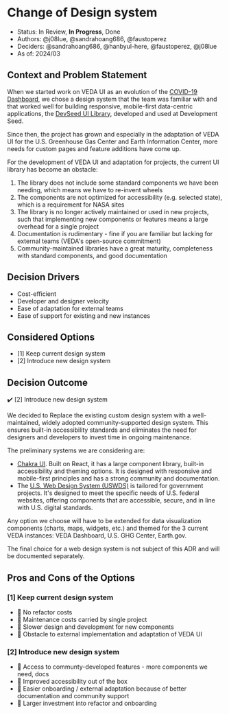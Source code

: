 # Change of Design system

* Status: In Review, **In Progress**, Done
* Authors: @j08lue, @sandrahoang686, @faustoperez
* Deciders: @sandrahoang686, @hanbyul-here, @faustoperez, @j08lue
* As of: 2024/03

## Context and Problem Statement

When we started work on VEDA UI as an evolution of the [COVID-19 Dashboard](https://github.com/NASA-IMPACT/covid-dashboard), we chose a design system that the team was familiar with and that worked well for building responsive, mobile-first data-centric applications, the [DevSeed UI Library](https://github.com/developmentseed/ui-library-seed), developed and used at Development Seed.

Since then, the project has grown and especially in the adaptation of VEDA UI for the U.S. Greenhouse Gas Center and Earth Information Center, more needs for custom pages and feature additions have come up.

For the development of VEDA UI and adaptation for projects, the current UI library has become an obstacle:
1. The library does not include some standard components we have been needing, which means we have to re-invent wheels
1. The components are not optimized for accessibility (e.g. selected state), which is a requirement for NASA sites
1. The library is no longer actively maintained or used in new projects, such that implementing new components or features means a large overhead for a single project
1. Documentation is rudimentary - fine if you are familiar but lacking for external teams (VEDA's open-source commitment)
1. Community-maintained libraries have a great maturity, completeness with standard components, and good documentation


## Decision Drivers

- Cost-efficient
- Developer and designer velocity
- Ease of adaptation for external teams
- Ease of support for existing and new instances


## Considered Options

- [1] Keep current design system
- [2] Introduce new design system


## Decision Outcome

✔️ [2] Introduce new design system

We decided to Replace the existing custom design system with a well-maintained, widely adopted community-supported design system. This ensures built-in accessibility standards and eliminates the need for designers and developers to invest time in ongoing maintenance.

The preliminary systems we are considering are:
  * [Chakra UI](https://chakra-ui.com/). Built on React, it has a large component library, built-in accessibility and theming options. It is designed with responsive and mobile-first principles and has a strong community and documentation.
  * The [U.S. Web Design System (USWDS)](https://github.com/uswds/uswds) is tailored for government projects. It's designed to meet the specific needs of U.S. federal websites, offering components that are accessible, secure, and in line with U.S. digital standards.

Any option we choose will have to be extended for data visualization components (charts, maps, widgets, etc.) and themed for the 3 current VEDA instances: VEDA Dashboard, U.S. GHG Center, Earth.gov.

The final choice for a web design system is not subject of this ADR and will be documented separately.

## Pros and Cons of the Options

### [1] Keep current design system
- 💚 No refactor costs
- 🚩 Maintenance costs carried by single project
- 🚩 Slower design and development for new components
- 🚩 Obstacle to external implementation and adaptation of VEDA UI

### [2] Introduce new design system
- 💚 Access to communty-developed features - more components we need, docs
- 💚 Improved accessibility out of the box
- 💚 Easier onboarding / external adaptation because of better documentation and community support
- 🚩 Larger investment into refactor and onboarding